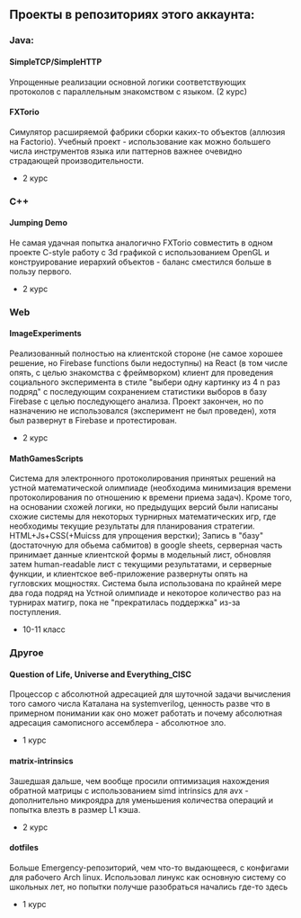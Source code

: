 ## Проекты в репозиториях этого аккаунта:
### Java:
#### SimpleTCP/SimpleHTTP

Упрощенные реализации основной логики соответствующих протоколов с параллельным знакомством с языком. (2 курс)

#### FXTorio

Симулятор расширяемой фабрики сборки каких-то объектов (аллюзия на Factorio).
Учебный проект - иcпользование как можно большего числа инструментов языка или паттернов важнее очевидно страдающей производительности.
* 2 курс

### C++

#### Jumping Demo

Не самая удачная попытка аналогично FXTorio совместить в одном проекте C-style работу с 3d графикой с использованием OpenGL и конструирование иерархий объектов - баланс сместился больше в пользу первого.
* 2 курс

### Web

#### ImageExperiments

Реализованный полностью на клиентской стороне (не самое хорошее решение, но Firebase functions были недоступны) на React (в том числе опять, с целью знакомства с фреймворком) клиент для проведения социального эксперимента в стиле "выбери одну картинку из 4 n раз подряд" с последующим сохранением статистики выборов в базу Firebase с целью последующего анализа.
Проект закончен, но по назначению не использовался (эксперимент не был проведен), хотя был развернут в Firebase и протестирован. 
* 2 курс

#### MathGamesScripts

Система для электронного протоколирования принятых решений на устной математической олимпиаде (необходима минимизация времени протоколирования по отношению к времени приема задач). Кроме того, на основании схожей логики, но предыдущих версий были написаны схожие системы для некоторых турнирных математических игр, где необходимы текущие результаты для планирования стратегии.
HTML+Js+CSS(+Muicss для упрощения верстки); Запись в "базу" (достаточную для обьема сабмитов) в google sheets, серверная часть принимает данные клиентской формы в модельный лист, обновляя затем human-readable лист с текущими результатами, и серверные функции, и клиентское веб-приложение развернуты опять на гугловских мощностях.
Система была использована по крайней мере два года подряд на Устной олимпиаде и некоторое количество раз на турнирах матигр, пока не "прекратилась поддержка" из-за поступления.
* 10-11 класс

### Другое

#### Question of Life, Universe and Everything_CISC

Процессор с абсолютной адресацией для шуточной задачи вычисления того самого числа Каталана на systemverilog, ценность разве что в примерном понимании как оно может работать и почему абсолютная адресация самописного ассемблера - абсолютное зло.
* 1 курс

#### matrix-intrinsics

Зашедшая дальше, чем вообще просили оптимизация нахождения обратной матрицы с использованием simd intrinsics для avx - дополнительно микроядра для уменьшения количества операций и попытка влезть в размер L1 кэша.
* 2 курс

#### dotfiles

Больше Emergency-репозиторий, чем что-то выдающееся, с конфигами для рабочего Arch linux.
Использовал линукс как основную систему со школьных лет, но попытки получше разобраться начались где-то здесь
* 1 курс


